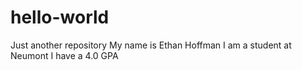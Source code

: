 # hello-world
Just another repository
My name is Ethan Hoffman
I am a student at Neumont
I have a 4.0 GPA
